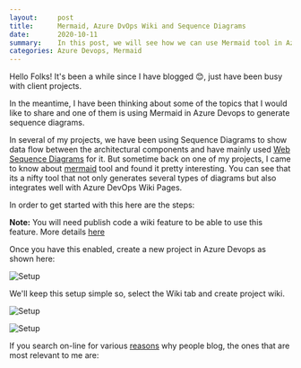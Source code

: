 ```yaml
---
layout:     post
title:      Mermaid, Azure DvOps Wiki and Sequence Diagrams
date:       2020-10-11
summary:    In this post, we will see how we can use Mermaid tool in Azure Devops to generate Sequence Diagrams  
categories: Azure Devops, Mermaid
---
```


Hello Folks! It's been a while since I have blogged 😊, just have been busy with client projects.

In the meantime, I have been thinking about some of the topics that I would like to share and one of them is using Mermaid in Azure Devops to generate sequence diagrams.

In several of my projects, we have been using Sequence Diagrams to show data flow between the architectural components and have mainly used [Web Sequence Diagrams](https://www.websequencediagrams.com/) for it. But sometime back on one of my projects, I came to know about [mermaid](http://mermaid-js.github.io/mermaid/) tool and found it pretty interesting. You can see that its a nifty tool that not only generates several types of diagrams but also integrates well with Azure DevOps Wiki Pages.

In order to get started with this here are the steps:

**Note:** You will need publish code a wiki feature to be able to use this feature. More details [here](https://docs.microsoft.com/en-us/azure/devops/project/wiki/publish-repo-to-wiki?view=azure-devops&tabs=browser)

Once you have this enabled, create a new project in Azure Devops as shown here:

![Setup]({{site.url}}/images/mermaid-1.png)

We'll keep this setup simple so, select the Wiki tab and create project wiki.

![Setup]({{site.url}}/images/mermaid-2.png)

![Setup]({{site.url}}/images/mermaid-3.png)

If you search on-line for various [reasons](https://firstsiteguide.com/benefits-of-blogging/) why people blog, the ones that are most relevant to me are:
